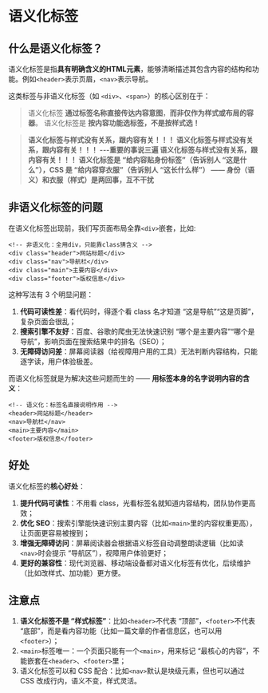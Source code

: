 # 语义化标签

## 什么是语义化标签？

语义化标签是指**具有明确含义的HTML元素**，能够清晰描述其包含内容的结构和功能。例如`<header>`表示页眉，`<nav>`表示导航。

这类标签与非语义化标签（如 `<div>`、`<span>`）的核心区别在于：
> 语义化标签 **通过标签名称直接传达内容意图**，**而非仅作为样式或布局的容器**。
> 语义化标签是 **按内容功能选标签，不是按样式选！**

> **语义化标签与样式没有关系，跟内容有关！！！
语义化标签与样式没有关系，跟内容有关！！！      ---重要的事说三遍
语义化标签与样式没有关系，跟内容有关！！！
语义化标签是 “给内容贴身份标签”（告诉别人 “这是什么”），CSS 是 “给内容穿衣服”（告诉别人 “这长什么样”） —— 身份（语义）和衣服（样式）是两回事，互不干扰**

## 非语义化标签的问题

在语义化标签出现前，我们写页面布局全靠`<div>`嵌套，比如:
```
<!-- 非语义化：全用div，只能靠class猜含义 -->
<div class="header">网站标题</div>
<div class="nav">导航栏</div>
<div class="main">主要内容</div>
<div class="footer">版权信息</div>
```

这种写法有 3 个明显问题：

1. **代码可读性差**：看代码时，得逐个看 class 名才知道 “这是导航”“这是页脚”，复杂页面会很乱；
2. **搜索引擎不友好**：百度、谷歌的爬虫无法快速识别 “哪个是主要内容”“哪个是导航”，影响页面在搜索结果中的排名（SEO）；
3. **无障碍访问差**：屏幕阅读器（给视障用户用的工具）无法判断内容结构，只能逐字读，用户体验极差。

而语义化标签就是为解决这些问题而生的 —— **用标签本身的名字说明内容的含义**：

```
<!-- 语义化：标签名直接说明作用 -->
<header>网站标题</header>
<nav>导航栏</nav>
<main>主要内容</main>
<footer>版权信息</footer>
```

## 好处

语义化标签的**核心好处**：
1. **提升代码可读性**：不用看 class，光看标签名就知道内容结构，团队协作更高效；
2. **优化 SEO**：搜索引擎能快速识别主要内容（比如`<main>`里的内容权重更高），让页面更容易被搜到；
3. **增强无障碍访问**：屏幕阅读器会根据语义标签自动调整朗读逻辑（比如读`<nav>`时会提示 “导航区”），视障用户体验更好；
4. **更好的兼容性**：现代浏览器、移动端设备都对语义化标签有优化，后续维护（比如改样式、加功能）更方便。


## 注意点
1. **语义化标签不是 “样式标签”**：比如`<header>`不代表 “顶部”，`<footer>`不代表 “底部”，而是看内容功能（比如一篇文章的作者信息区，也可以用`<footer>`）；
2. `<main>`标签唯一：一个页面只能有一个`<main>`，用来标记 “最核心的内容”，不能嵌套在`<header>`、`<footer>`里；
3. 语义化标签可以和 CSS 配合：比如`<nav>`默认是块级元素，但也可以通过 CSS 改成行内，语义不变，样式灵活。